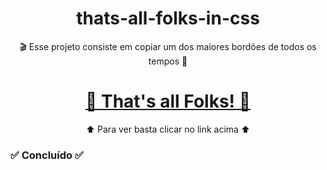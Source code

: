 <h1 align="center">thats-all-folks-in-css</h1>
<p align="center">🎬 Esse projeto consiste em copiar um dos maiores bordões de todos os tempos 🎥</p>
<h1 align="center">
    <a href="https://thatsallfolks.netlify.app/">🐷 That's all Folks! 🐰</a>
</h1>
<p align="center">⬆️ Para ver basta clicar no link acima ⬆️</p>
<h3>✅ Concluído ✅</h3>
